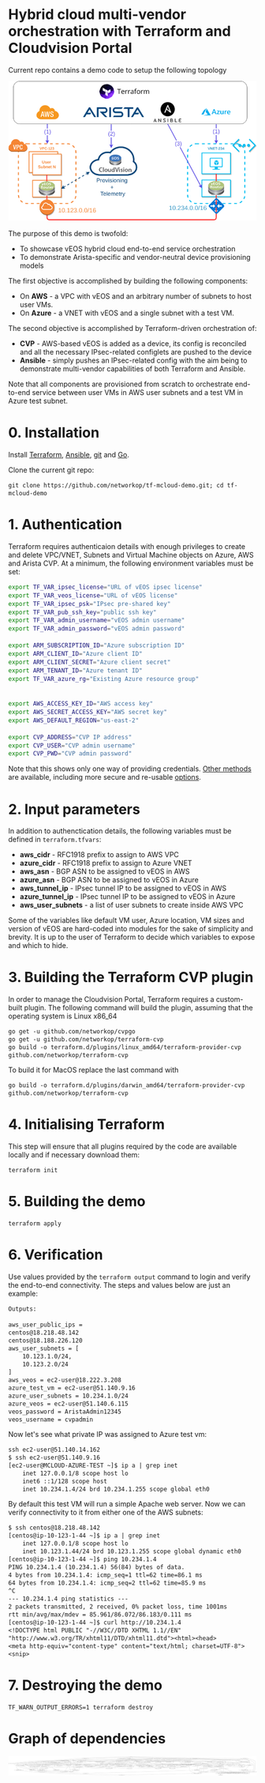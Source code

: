 # Hybrid cloud multi-vendor orchestration with Terraform and Cloudvision Portal

Current repo contains a demo code to setup the following topology

<img src="topo.png">

The purpose of this demo is twofold:

* To showcase vEOS hybrid cloud end-to-end service orchestration 
* To demonstrate Arista-specific and vendor-neutral device provisioning models

The first objective is accomplished by building the following components:

* On **AWS** - a VPC with vEOS and an arbitrary number of subnets to host user VMs.
* On **Azure** - a VNET with vEOS and a single subnet with a test VM.

The second objective is accomplished by Terraform-driven orchestration of:

* **CVP** - AWS-based vEOS is added as a device, its config is reconciled and all the necessary IPsec-related configlets are pushed to the device
* **Ansible** - simply pushes an IPsec-related config with the aim being to demonstrate multi-vendor capabilities of both Terraform and Ansible.

Note that all components are provisioned from scratch to orchestrate end-to-end service between user VMs in AWS user subnets and a test VM in Azure test subnet.

# 0. Installation

Install [Terraform](https://www.terraform.io/intro/getting-started/install.html), [Ansible](https://docs.ansible.com/ansible/latest/installation_guide/intro_installation.html), [git](https://git-scm.com/book/en/v2/Getting-Started-Installing-Git) and [Go](https://golang.org/doc/install).

Clone the current git repo:

```
git clone https://github.com/networkop/tf-mcloud-demo.git; cd tf-mcloud-demo
```

# 1. Authentication

Terraform requires authenticaion details with enough privileges to create and delete VPC/VNET, Subnets and Virtual Machine objects on Azure, AWS and Arista CVP. At a minimum, the following environment variables must be set:

```bash
export TF_VAR_ipsec_license="URL of vEOS ipsec license"
export TF_VAR_veos_license="URL of vEOS license"
export TF_VAR_ipsec_psk="IPsec pre-shared key"
export TF_VAR_pub_ssh_key="public ssh key"
export TF_VAR_admin_username="vEOS admin username"
export TF_VAR_admin_password="vEOS admin password"

export ARM_SUBSCRIPTION_ID="Azure subscription ID"
export ARM_CLIENT_ID="Azure client ID"
export ARM_CLIENT_SECRET="Azure client secret"
export ARM_TENANT_ID="Azure tenant ID"
export TF_VAR_azure_rg="Existing Azure resource group"


export AWS_ACCESS_KEY_ID="AWS access key"
export AWS_SECRET_ACCESS_KEY="AWS secret key"
export AWS_DEFAULT_REGION="us-east-2"

export CVP_ADDRESS="CVP IP address"
export CVP_USER="CVP admin username"
export CVP_PWD="CVP admin password"
```

Note that this shows only one way of providing credentials. [Other methods](https://www.terraform.io/intro/getting-started/variables.html) are available, including more secure and re-usable [options](https://www.terraform.io/docs/state/sensitive-data.html).

# 2. Input parameters

In addition to authenctication details, the following variables must be defined in `terraform.tfvars`:

* **aws_cidr** - RFC1918 prefix to assign to AWS VPC
* **azure_cidr** - RFC1918 prefix to assign to Azure VNET
* **aws_asn** - BGP ASN to be assigned to vEOS in AWS
* **azure_asn** - BGP ASN to be assigned to vEOS in Azure
* **aws_tunnel_ip** - IPsec tunnel IP to be assigned to vEOS in AWS
* **azure_tunnel_ip** - IPsec tunnel IP to be assigned to vEOS in Azure
* **aws_user_subnets** - a list of user subnets to create inside AWS VPC

Some of the variables like default VM user, Azure location, VM sizes and version of vEOS are hard-coded into modules for the sake of simplicity and brevity. It is up to the user of Terraform to decide which variables to expose and which to hide.

# 3. Building the Terraform CVP plugin

In order to manage the Cloudvision Portal, Terraform requires a custom-built plugin. The following command will build the plugin, assuming that the operating system is Linux x86_64

```
go get -u github.com/networkop/cvpgo
go get -u github.com/networkop/terraform-cvp
go build -o terraform.d/plugins/linux_amd64/terraform-provider-cvp github.com/networkop/terraform-cvp
```

To build it for MacOS replace the last command with

```
go build -o terraform.d/plugins/darwin_amd64/terraform-provider-cvp github.com/networkop/terraform-cvp
```

# 4. Initialising Terraform

This step will ensure that all plugins required by the code are available locally and if necessary download them:

```
terraform init
```

# 5. Building the demo


```
terraform apply
```

# 6. Verification

Use values provided by the `terraform output` command to login and verify the end-to-end connectivity. The steps and values below are just an example:

```
Outputs:

aws_user_public_ips = 
centos@18.218.48.142
centos@18.188.226.120
aws_user_subnets = [
    10.123.1.0/24,
    10.123.2.0/24
]
aws_veos = ec2-user@18.222.3.208
azure_test_vm = ec2-user@51.140.9.16
azure_user_subnets = 10.234.1.0/24
azure_veos = ec2-user@51.140.6.115
veos_password = AristaAdmin12345
veos_username = cvpadmin
```

Now let's see what private IP was assigned to Azure test vm:

```
ssh ec2-user@51.140.14.162
$ ssh ec2-user@51.140.9.16
[ec2-user@MCLOUD-AZURE-TEST ~]$ ip a | grep inet
    inet 127.0.0.1/8 scope host lo
    inet6 ::1/128 scope host 
    inet 10.234.1.4/24 brd 10.234.1.255 scope global eth0
```

By default this test VM will run a simple Apache web server. Now we can verify connectivity to it from either one of the AWS subnets:

```
$ ssh centos@18.218.48.142
[centos@ip-10-123-1-44 ~]$ ip a | grep inet
    inet 127.0.0.1/8 scope host lo
    inet 10.123.1.44/24 brd 10.123.1.255 scope global dynamic eth0
[centos@ip-10-123-1-44 ~]$ ping 10.234.1.4
PING 10.234.1.4 (10.234.1.4) 56(84) bytes of data.
4 bytes from 10.234.1.4: icmp_seq=1 ttl=62 time=86.1 ms
64 bytes from 10.234.1.4: icmp_seq=2 ttl=62 time=85.9 ms
^C
--- 10.234.1.4 ping statistics ---
2 packets transmitted, 2 received, 0% packet loss, time 1001ms
rtt min/avg/max/mdev = 85.961/86.072/86.183/0.111 ms
[centos@ip-10-123-1-44 ~]$ curl http://10.234.1.4
<!DOCTYPE html PUBLIC "-//W3C//DTD XHTML 1.1//EN" "http://www.w3.org/TR/xhtml11/DTD/xhtml11.dtd"><html><head>
<meta http-equiv="content-type" content="text/html; charset=UTF-8">
<snip>
```

# 7. Destroying the demo

```
TF_WARN_OUTPUT_ERRORS=1 terraform destroy
```

# Graph of dependencies

<img src="graph.svg">

